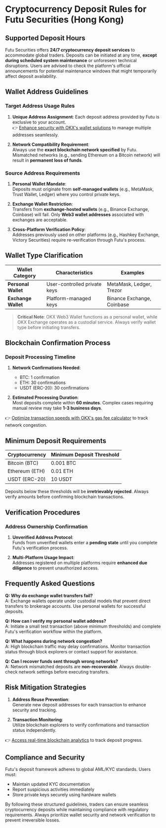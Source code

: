 # Cryptocurrency Deposit Rules for Futu Securities (Hong Kong)

## Supported Deposit Hours  
Futu Securities offers **24/7 cryptocurrency deposit services** to accommodate global traders. Deposits can be initiated at any time, **except during scheduled system maintenance** or unforeseen technical disruptions. Users are advised to check the platform's official announcements for potential maintenance windows that might temporarily affect deposit availability.

## Wallet Address Guidelines  

### Target Address Usage Rules  
1. **Unique Address Assignment**: Each deposit address provided by Futu is exclusive to your account.  
👉 [Enhance security with OKX's wallet solutions](https://bit.ly/okx-bonus) to manage multiple addresses seamlessly.  

2. **Network Compatibility Requirement**:  
   Always use the **exact blockchain network specified** by Futu. Mismatched networks (e.g., sending Ethereum on a Bitcoin network) will result in **permanent loss of funds**.  

### Source Address Requirements  
1. **Personal Wallet Mandate**:  
   Deposits must originate from **self-managed wallets** (e.g., MetaMask, Trust Wallet, Ledger) where you control private keys.  

2. **Exchange Wallet Restriction**:  
   Transfers from **exchange-hosted wallets** (e.g., Binance Exchange, Coinbase) will fail. Only **Web3 wallet addresses** associated with exchanges are acceptable.  

3. **Cross-Platform Verification Policy**:  
   Addresses previously used on other platforms (e.g., Hashkey Exchange, Victory Securities) require re-verification through Futu's process.  

## Wallet Type Clarification  

| Wallet Category | Characteristics | Examples |  
|------------------|------------------|----------|  
| **Personal Wallet** | User-controlled private keys | MetaMask, Ledger, Trezor |  
| **Exchange Wallet** | Platform-managed keys | Binance Exchange, Coinbase |  

> **Critical Note**: OKX Web3 Wallet functions as a personal wallet, while OKX Exchange operates as a custodial service. Always verify wallet type before initiating transfers.  

## Blockchain Confirmation Process  

### Deposit Processing Timeline  
1. **Network Confirmations Needed**:  
   - BTC: 1 confirmation  
   - ETH: 30 confirmations  
   - USDT (ERC-20): 30 confirmations  

2. **Estimated Processing Duration**:  
   Most deposits complete within **60 minutes**. Complex cases requiring manual review may take **1-3 business days**.  

👉 [Optimize transaction speeds with OKX's gas fee calculator](https://bit.ly/okx-bonus) to track network congestion.  

## Minimum Deposit Requirements  

| Cryptocurrency | Minimum Deposit Threshold |  
|----------------|---------------------------|  
| Bitcoin (BTC)  | 0.001 BTC                 |  
| Ethereum (ETH) | 0.01 ETH                  |  
| USDT (ERC-20)  | 10 USDT                   |  

Deposits below these thresholds will be **irretrievably rejected**. Always verify amounts before confirming blockchain transactions.  

## Verification Procedures  

### Address Ownership Confirmation  
1. **Unverified Address Protocol**:  
   Funds from unverified wallets enter a **pending state** until you complete Futu's verification process.  

2. **Multi-Platform Usage Impact**:  
   Addresses registered on multiple platforms require **enhanced due diligence** to prevent unauthorized access.  

## Frequently Asked Questions  

**Q: Why do exchange wallet transfers fail?**  
A: Exchange wallets operate under custodial models that prevent direct transfers to brokerage accounts. Use personal wallets for successful deposits.  

**Q: How can I verify my personal wallet address?**  
A: Initiate a small test transaction (above minimum thresholds) and complete Futu's verification workflow within the platform.  

**Q: What happens during network congestion?**  
A: High blockchain traffic may delay confirmations. Monitor transaction status through block explorers or contact support for assistance.  

**Q: Can I recover funds sent through wrong networks?**  
A: Network mismatched deposits are **non-recoverable**. Always double-check network settings before executing transfers.  

## Risk Mitigation Strategies  

1. **Address Reuse Prevention**:  
   Generate new deposit addresses for each transaction to enhance security and tracking.  

2. **Transaction Monitoring**:  
   Utilize blockchain explorers to verify confirmations and transaction status independently.  

👉 [Access real-time blockchain analytics](https://bit.ly/okx-bonus) to track deposit progress.  

## Compliance and Security  

Futu's deposit framework adheres to global AML/KYC standards. Users must:  
- Maintain updated KYC documentation  
- Report suspicious activities immediately  
- Store private keys securely using hardware wallets  

By following these structured guidelines, traders can ensure seamless cryptocurrency deposits while maintaining compliance with regulatory requirements. Always prioritize wallet security and network verification to prevent irreversible losses.